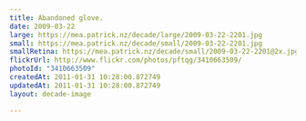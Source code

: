 ```yaml
---
title: Abandoned glove.
date: 2009-03-22
large: https://mea.patrick.nz/decade/large/2009-03-22-2201.jpg
small: https://mea.patrick.nz/decade/small/2009-03-22-2201.jpg
smallRetina: https://mea.patrick.nz/decade/small/2009-03-22-2201@2x.jpg
flickrUrl: http://www.flickr.com/photos/pftqg/3410663509/
photoId: "3410663509"
createdAt: 2011-01-31 10:28:00.872749
updatedAt: 2011-01-31 10:28:00.872749
layout: decade-image

---
```


